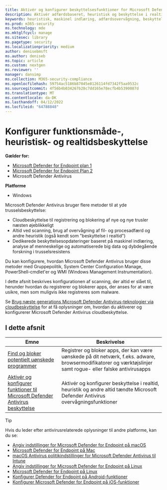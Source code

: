 ```yaml
---
title: Aktivér og konfigurer beskyttelsesfunktioner for Microsoft Defender Antivirus
description: Aktivér adfærdsbaseret, heuristisk og beskyttelse i realtid i Microsoft Defender AV.
keywords: heuristisk, maskinel indlæring, adfærdsovervågning, beskyttelse i realtid, always-on, Microsoft Defender Antivirus, antimalware, sikkerhed, defender
ms.prod: m365-security
ms.technology: mde
ms.mktglfcycl: manage
ms.sitesec: library
ms.pagetype: security
ms.localizationpriority: medium
author: denisebmsft
ms.author: deniseb
ms.topic: article
ms.custom: nextgen
ms.reviewer: ''
manager: dansimp
ms.collection: M365-security-compliance
ms.openlocfilehash: 59754ac5186b87045e8126114fd7342f5aa9532c
ms.sourcegitcommit: 4f56b4b034267b28c7dd165e78ecfb4b5390087d
ms.translationtype: MT
ms.contentlocale: da-DK
ms.lasthandoff: 04/12/2022
ms.locfileid: "64788848"
---
```

# <a name="configure-behavioral-heuristic-and-real-time-protection"></a>Konfigurer funktionsmåde-, heuristisk- og realtidsbeskyttelse


**Gælder for:**

- [Microsoft Defender for Endpoint plan 1](https://go.microsoft.com/fwlink/p/?linkid=2154037)
- [Microsoft Defender for Endpoint Plan 2](https://go.microsoft.com/fwlink/p/?linkid=2154037)
- Microsoft Defender Antivirus 

**Platforme**
- Windows

Microsoft Defender Antivirus bruger flere metoder til at yde trusselsbeskyttelse:

- Cloudbeskyttelse til registrering og blokering af nye og nye trusler næsten øjeblikkeligt
- Altid ved scanning, brug af overvågning af fil- og procesadfærd og andre heuristik (også kendt som "beskyttelse i realtid")
- Dedikerede beskyttelsesopdateringer baseret på maskinel indlæring, analyse af menneskelige og automatiserede big data og dybdegående forskning i trusselsresistens

Du kan konfigurere, hvordan Microsoft Defender Antivirus bruger disse metoder med Gruppepolitik, System Center Configuration Manage, PowerShell-cmdlet'er og WMI (Windows Management Instrumentation).

I dette afsnit beskrives konfigurationen af scanning, der altid er slået til, herunder hvordan du registrerer og blokerer apps, der anses for at være usikre, men som muligvis ikke registreres som malware.

Se [Brug næste generations Microsoft Defender Antivirus-teknologier via cloudbeskyttelse](cloud-protection-microsoft-defender-antivirus.md) for at få oplysninger om, hvordan du aktiverer og konfigurerer Microsoft Defender Antivirus cloudbeskyttelse.

## <a name="in-this-section"></a>I dette afsnit

| Emne|Beskrivelse |
|---|---|
| [Find og bloker potentielt uønskede programmer](detect-block-potentially-unwanted-apps-microsoft-defender-antivirus.md)| Registrer og bloker apps, der kan være uønskede på dit netværk, f.eks. adware, browsermodifikatorer og værktøjslinjer samt rogue- eller falske antivirusapps |
| [Aktivér og konfigurer funktioner til Microsoft Defender Antivirus beskyttelse](configure-real-time-protection-microsoft-defender-antivirus.md)|Aktivér og konfigurer beskyttelse i realtid, heuristik og andre altid tændte Microsoft Defender Antivirus overvågningsfunktioner |

> [!TIP]
> Hvis du leder efter antivirusrelaterede oplysninger til andre platforme, kan du se:
> - [Angiv indstillinger for Microsoft Defender for Endpoint på macOS](mac-preferences.md)
> - [Microsoft Defender for Endpoint på Mac](microsoft-defender-endpoint-mac.md)
> - [macOS Antivirus politikindstillinger for Microsoft Defender Antivirus til Intune](/mem/intune/protect/antivirus-microsoft-defender-settings-macos)
> - [Angiv indstillinger for Microsoft Defender for Endpoint på Linux](linux-preferences.md)
> - [Microsoft Defender for Endpoint på Linux](microsoft-defender-endpoint-linux.md)
> - [Konfigurer Defender for Endpoint på Android-funktioner](android-configure.md)
> - [Konfigurer Microsoft Defender for Endpoint på iOS-funktioner](ios-configure-features.md)
